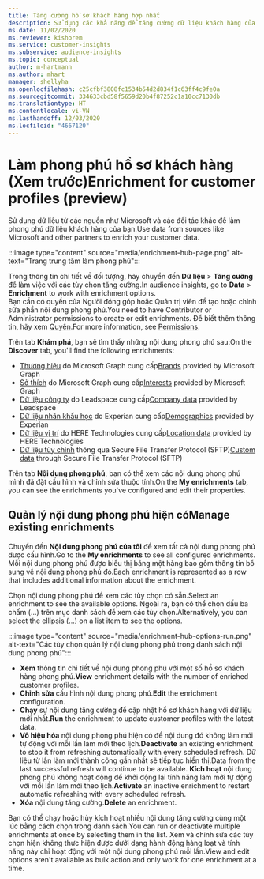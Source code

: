 ```yaml
---
title: Tăng cường hồ sơ khách hàng hợp nhất
description: Sử dụng các khả năng để tăng cường dữ liệu khách hàng của bạn.
ms.date: 11/02/2020
ms.reviewer: kishorem
ms.service: customer-insights
ms.subservice: audience-insights
ms.topic: conceptual
author: m-hartmann
ms.author: mhart
manager: shellyha
ms.openlocfilehash: c25cfbf3808fc1534b54d2d834f1c63ff4c9fe0a
ms.sourcegitcommit: 334633cbd58f5659d20b4f87252c1a10cc7130db
ms.translationtype: HT
ms.contentlocale: vi-VN
ms.lasthandoff: 12/03/2020
ms.locfileid: "4667120"
---
```

# <a name="enrichment-for-customer-profiles-preview"></a><span data-ttu-id="c2e61-103">Làm phong phú hồ sơ khách hàng (Xem trước)</span><span class="sxs-lookup"><span data-stu-id="c2e61-103">Enrichment for customer profiles (preview)</span></span>

<span data-ttu-id="c2e61-104">Sử dụng dữ liệu từ các nguồn như Microsoft và các đối tác khác để làm phong phú dữ liệu khách hàng của bạn.</span><span class="sxs-lookup"><span data-stu-id="c2e61-104">Use data from sources like Microsoft and other partners to enrich your customer data.</span></span>

:::image type="content" source="media/enrichment-hub-page.png" alt-text="Trang trung tâm làm phong phú":::

<span data-ttu-id="c2e61-106">Trong thông tin chi tiết về đối tượng, hãy chuyển đến **Dữ liệu** > **Tăng cường** để làm việc với các tùy chọn tăng cường.</span><span class="sxs-lookup"><span data-stu-id="c2e61-106">In audience insights, go to **Data** > **Enrichment** to work with enrichment options.</span></span>    
<span data-ttu-id="c2e61-107">Bạn cần có quyền của Người đóng góp hoặc Quản trị viên để tạo hoặc chỉnh sửa phần nội dung phong phú.</span><span class="sxs-lookup"><span data-stu-id="c2e61-107">You need to have Contributor or Administrator permissions to create or edit enrichments.</span></span> <span data-ttu-id="c2e61-108">Để biết thêm thông tin, hãy xem [Quyền](permissions.md).</span><span class="sxs-lookup"><span data-stu-id="c2e61-108">For more information, see [Permissions](permissions.md).</span></span>

<span data-ttu-id="c2e61-109">Trên tab **Khám phá**, bạn sẽ tìm thấy những nội dung phong phú sau:</span><span class="sxs-lookup"><span data-stu-id="c2e61-109">On the **Discover** tab, you'll find the following enrichments:</span></span>

- <span data-ttu-id="c2e61-110">[Thương hiệu](enrichment-microsoft-graph.md) do Microsoft Graph cung cấp</span><span class="sxs-lookup"><span data-stu-id="c2e61-110">[Brands](enrichment-microsoft-graph.md) provided by Microsoft Graph</span></span>
- <span data-ttu-id="c2e61-111">[Sở thích](enrichment-microsoft-graph.md) do Microsoft Graph cung cấp</span><span class="sxs-lookup"><span data-stu-id="c2e61-111">[Interests](enrichment-microsoft-graph.md) provided by Microsoft Graph</span></span>
- <span data-ttu-id="c2e61-112">[Dữ liệu công ty](enrichment-leadspace.md) do Leadspace cung cấp</span><span class="sxs-lookup"><span data-stu-id="c2e61-112">[Company data](enrichment-leadspace.md) provided by Leadspace</span></span>
- <span data-ttu-id="c2e61-113">[Dữ liệu nhân khẩu học](enrichment-experian.md) do Experian cung cấp</span><span class="sxs-lookup"><span data-stu-id="c2e61-113">[Demographics](enrichment-experian.md) provided by Experian</span></span>
- <span data-ttu-id="c2e61-114">[Dữ liệu vị trí](enrichment-here.md) do HERE Technologies cung cấp</span><span class="sxs-lookup"><span data-stu-id="c2e61-114">[Location data](enrichment-here.md) provided by HERE Technologies</span></span>
- <span data-ttu-id="c2e61-115">[Dữ liệu tùy chỉnh](enrichment-SFTP-custom-import.md) thông qua Secure File Transfer Protocol (SFTP)</span><span class="sxs-lookup"><span data-stu-id="c2e61-115">[Custom data](enrichment-SFTP-custom-import.md) through Secure File Transfer Protocol (SFTP)</span></span>

<span data-ttu-id="c2e61-116">Trên tab **Nội dung phong phú**, bạn có thể xem các nội dung phong phú mình đã đặt cấu hình và chỉnh sửa thuộc tính.</span><span class="sxs-lookup"><span data-stu-id="c2e61-116">On the **My enrichments** tab, you can see the enrichments you've configured and edit their properties.</span></span>

## <a name="manage-existing-enrichments"></a><span data-ttu-id="c2e61-117">Quản lý nội dung phong phú hiện có</span><span class="sxs-lookup"><span data-stu-id="c2e61-117">Manage existing enrichments</span></span>

<span data-ttu-id="c2e61-118">Chuyển đến **Nội dung phong phú của tôi** để xem tất cả nội dung phong phú được cấu hình.</span><span class="sxs-lookup"><span data-stu-id="c2e61-118">Go to the **My enrichments** to see all configured enrichments.</span></span> <span data-ttu-id="c2e61-119">Mỗi nội dung phong phú được biểu thị bằng một hàng bao gồm thông tin bổ sung về nội dung phong phú đó.</span><span class="sxs-lookup"><span data-stu-id="c2e61-119">Each enrichment is represented as a row that includes additional information about the enrichment.</span></span>

<span data-ttu-id="c2e61-120">Chọn nội dung phong phú để xem các tùy chọn có sẵn.</span><span class="sxs-lookup"><span data-stu-id="c2e61-120">Select an enrichment to see the available options.</span></span> <span data-ttu-id="c2e61-121">Ngoài ra, bạn có thể chọn dấu ba chấm (...) trên mục danh sách để xem các tùy chọn.</span><span class="sxs-lookup"><span data-stu-id="c2e61-121">Alternatively, you can select the ellipsis (...) on a list item to see the options.</span></span>

:::image type="content" source="media/enrichment-hub-options-run.png" alt-text="Các tùy chọn quản lý nội dung phong phú trong danh sách nội dung phong phú":::

- <span data-ttu-id="c2e61-123">**Xem** thông tin chi tiết về nội dung phong phú với một số hồ sơ khách hàng phong phú.</span><span class="sxs-lookup"><span data-stu-id="c2e61-123">**View** enrichment details with the number of enriched customer profiles.</span></span>
- <span data-ttu-id="c2e61-124">**Chỉnh sửa** cấu hình nội dung phong phú.</span><span class="sxs-lookup"><span data-stu-id="c2e61-124">**Edit** the enrichment configuration.</span></span>
- <span data-ttu-id="c2e61-125">**Chạy** sự nội dung tăng cường để cập nhật hồ sơ khách hàng với dữ liệu mới nhất.</span><span class="sxs-lookup"><span data-stu-id="c2e61-125">**Run** the enrichment to update customer profiles with the latest data.</span></span>
- <span data-ttu-id="c2e61-126">**Vô hiệu hóa** nội dung phong phú hiện có để nội dung đó không làm mới tự động với mỗi lần làm mới theo lịch.</span><span class="sxs-lookup"><span data-stu-id="c2e61-126">**Deactivate** an existing enrichment to stop it from refreshing automatically with every scheduled refresh.</span></span> <span data-ttu-id="c2e61-127">Dữ liệu từ lần làm mới thành công gần nhất sẽ tiếp tục hiển thị.</span><span class="sxs-lookup"><span data-stu-id="c2e61-127">Data from the last successful refresh will continue to be available.</span></span> <span data-ttu-id="c2e61-128">**Kích hoạt** nội dung phong phú không hoạt động để khởi động lại tính năng làm mới tự động với mỗi lần làm mới theo lịch.</span><span class="sxs-lookup"><span data-stu-id="c2e61-128">**Activate** an inactive enrichment to restart automatic refreshing with every scheduled refresh.</span></span>
- <span data-ttu-id="c2e61-129">**Xóa** nội dung tăng cường.</span><span class="sxs-lookup"><span data-stu-id="c2e61-129">**Delete** an enrichment.</span></span>

<span data-ttu-id="c2e61-130">Bạn có thể chạy hoặc hủy kích hoạt nhiều nội dung tăng cường cùng một lúc bằng cách chọn trong danh sách.</span><span class="sxs-lookup"><span data-stu-id="c2e61-130">You can run or deactivate multiple enrichments at once by selecting them in the list.</span></span> <span data-ttu-id="c2e61-131">Xem và chỉnh sửa các tùy chọn hiện không thực hiện được dưới dạng hành động hàng loạt và tính năng này chỉ hoạt động với một nội dung phong phú mỗi lần.</span><span class="sxs-lookup"><span data-stu-id="c2e61-131">View and edit options aren't available as bulk action and only work for one enrichment at a time.</span></span>
